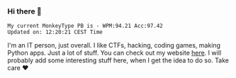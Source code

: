 ### Hi there 👋
<!-- PB START -->
```
My current MonkeyType PB is - WPM:94.21 Acc:97.42
Updated on: 12:20:21 CEST Time
```
<!-- PB END -->
I'm an IT person, just overall. I like CTFs, hacking, coding games, making Python apps. Just a lot of stuff.
You can check out my website [here](https://skill3472.github.io/).
I will probably add some interesting stuff here, when I get the idea to do so. Take care ❤️
